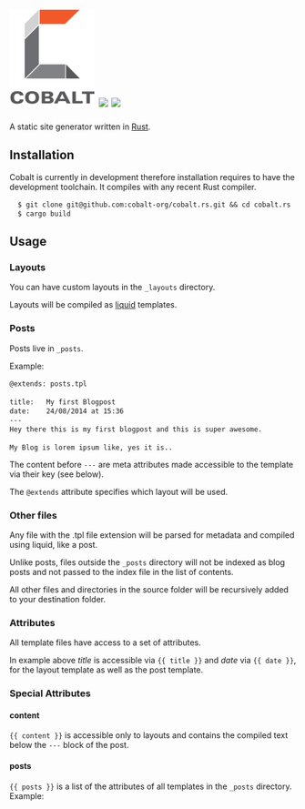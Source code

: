 # ![Cobalt](https://raw.githubusercontent.com/cobalt-org/logos/master/cobald.logo.02.resize.png) [![](https://travis-ci.org/cobalt-org/cobalt.rs.svg?branch=master)](https://travis-ci.org/cobalt-org/cobalt.rs) [![](https://coveralls.io/repos/cobalt-org/cobalt.rs/badge.svg?branch=master&service=github)](https://coveralls.io/github/cobalt-org/cobalt.rs?branch=master)

A static site generator written in [Rust](http://www.rust-lang.org/).

## Installation

Cobalt is currently in development therefore installation requires to have the development toolchain. It compiles with any recent Rust compiler.

```
  $ git clone git@github.com:cobalt-org/cobalt.rs.git && cd cobalt.rs
  $ cargo build
```

## Usage

### Layouts

You can have custom layouts in the ```_layouts``` directory.

Layouts will be compiled as [liquid](https://github.com/cobalt-org/liquid-rust) templates.

### Posts

Posts live in ```_posts```.

Example:

```text
@extends: posts.tpl

title:   My first Blogpost
date:    24/08/2014 at 15:36
---
Hey there this is my first blogpost and this is super awesome.

My Blog is lorem ipsum like, yes it is..
```

The content before ```---``` are meta attributes made accessible to the template via their key (see below).

The ```@extends``` attribute specifies which layout will be used.

### Other files

Any file with the .tpl file extension will be parsed for metadata and compiled using liquid, like a post.

Unlike posts, files outside the ``_posts`` directory will not be indexed as blog posts and not passed to the index file in the list of contents.

All other files and directories in the source folder will be recursively added to your destination folder.

### Attributes

All template files have access to a set of attributes.

In example above _title_ is accessible via ```{{ title }}``` and _date_ via ```{{ date }}```, for the layout template as well as the post template.

### Special Attributes

#### content

`{{ content }}` is accessible only to layouts and contains the compiled text below the ```---``` block of the post.

#### posts

`{{ posts }}` is a list of the attributes of all templates in the `_posts` directory. Example:
